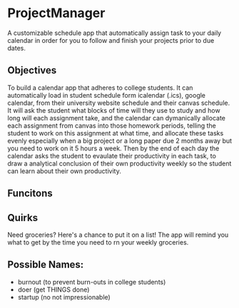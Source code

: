 # ProjectManager
A customizable schedule app that automatically assign task to your daily calendar in order for you to follow and finish your projects prior to due dates.

## Objectives
To build a calendar app that adheres to college students. It can automatically load in student schedule form icalendar (.ics), google calendar, from their university website schedule and their canvas schedule. It will ask the student what blocks of time will they use to study and how long will each assignment take, and the calendar can dymanically allocate each assignment from canvas into those homework periods, telling the student to work on this assignment at what time, and allocate these tasks evenly especially when a big project or a long paper due 2 months away but you need to work on it 5 hours a week. Then by the end of each day the calendar asks the student to evaulate their productivity in each task, to draw a analytical conclusion of their own productivity weekly so the student can learn about their own productivity.

## Funcitons

## Quirks
Need groceries? Here's a chance to put it on a list! The app will remind you what to get by the time you need to rn your weekly groceries.


## Possible Names:
* burnout (to prevent burn-outs in college students)
* doer (get THINGS done)
* startup (no not impressionable)